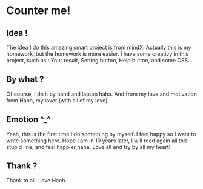 # Counter me!

## Idea !
The idea I do this amazing smart project is from mindX. 
Actually this is my homework, but the homework is more easier.
I have some creativy in this project, such as : Your result, Setting button, Help button, and some CSS....

## By what ?
Of course, I do it by hand and laptop haha.
And from my love and motivation from Hanh, my lover (with all of my love).

## Emotion ^_^
Yeah, this is the first time I do something by myself.
I feel happy so I want to write something here.
Hope I am in 10 years later, I will read again all this stupid line, and feel happier haha.
Love all and try by all my heart!

## Thank ?
Thank to all!
Love Hanh.


